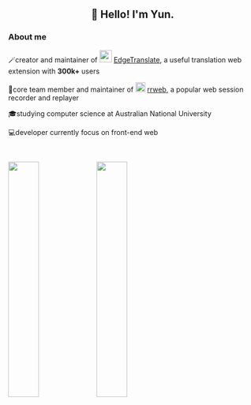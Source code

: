 <h2 align="center">👋 Hello! I'm Yun.</h2>

### About me

🪄creator and maintainer of <img width="25px" height="25x" src="https://avatars.githubusercontent.com/u/42639863?s=400&u=f2b7c16f418114f28880ad16b8b6d78f9cc6d7d9&v=4"> [EdgeTranslate](https://github.com/EdgeTranslate/EdgeTranslate), a useful translation web extension with **300k+** users

🎈core team member and maintainer of <img width="20px" height="20px" src="https://www.rrweb.io/favicon.png"> [rrweb](https://github.com/rrweb-io/rrweb), a popular web session recorder and replayer

🎓studying computer science at Australian National University

💻developer currently focus on front-end web

<br/>

<a href="https://githubtrends.io"><img align="left" width="35%" src="https://api.githubtrends.io/user/svg/Mark-Fenng/repos?time_range=one_year&theme=classic" /></a><a href="https://githubtrends.io"><img align="center" width="35%" src="https://api.githubtrends.io/user/svg/Mark-Fenng/langs?time_range=one_year&theme=classic" /></a>
